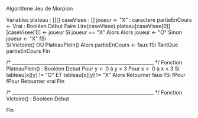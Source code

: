 Algorithme Jeu de Morpion

Variables   plateau : [][]
            caseVisee : []
            joueur ← "X" : caractere
            partieEnCours ← Vrai : Booléen
Début
    Faire
        Lire(caseVisee)
        plateau[caseVisee[0]][caseVisee[1]] ← joueur
        Si joueur == "X" Alors
            Alors
                joueur ← "O"
            Sinon
                joueur ← "X"
        fSi        
        Si Victoire() OU PlateauPlein()
            Alors
                partieEnCours ← faux
        fSi
    TantQue partieEnCours
Fin

/* ____________________________________________________________  */
Fonction PlateauPlein() : Booléen
Debut
    Pour y ← 0 à y < 3
        Pour x ← 0 à x < 3
            Si tableau[x][y] != "O" ET tableau[x][y] != "X"
                Alors Retourner faux
            fSi
        fPour
    fPour
    Retourner vrai
Fin

/* ____________________________________________________________  */
Fonction Victoire() : Booléen
Debut

Fin